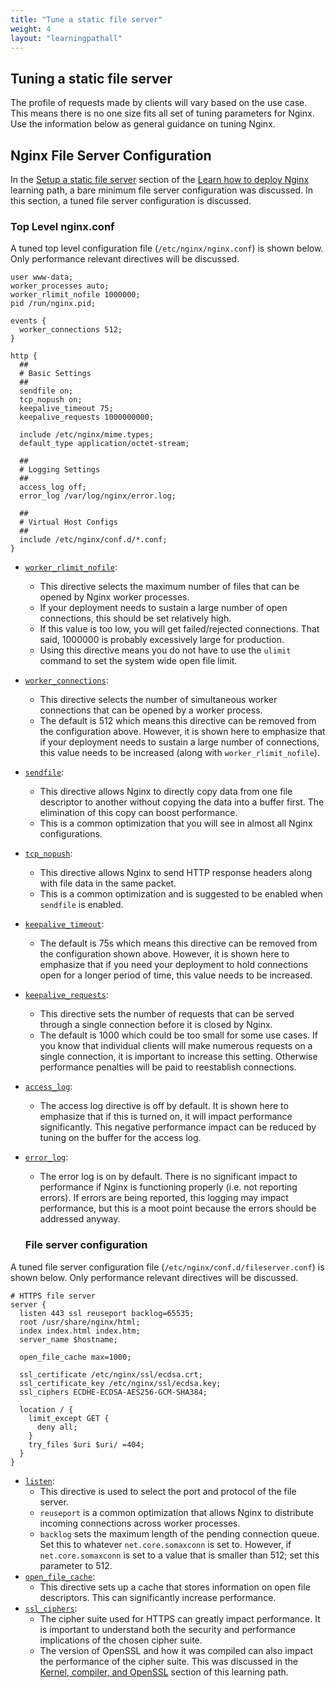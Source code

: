 ```yaml
---
title: "Tune a static file server"
weight: 4
layout: "learningpathall"
---
```


##  Tuning a static file server

The profile of requests made by clients will vary based on the use case. This means there is no one size fits all set of tuning parameters for Nginx. Use the information below as general guidance on tuning Nginx.

##  Nginx File Server Configuration

In the [Setup a static file server](/learning-paths/servers-and-cloud-computing/nginx/basic_static_file_server) section of the [Learn how to deploy Nginx](/learning-paths/servers-and-cloud-computing/nginx/) learning path, a bare minimum file server configuration was discussed. In this section, a tuned file server configuration is discussed.

### Top Level nginx.conf

A tuned top level configuration file (`/etc/nginx/nginx.conf`) is shown below. Only performance relevant directives will be discussed.

```
user www-data;
worker_processes auto;
worker_rlimit_nofile 1000000;
pid /run/nginx.pid;

events {
  worker_connections 512;
}

http {
  ##
  # Basic Settings
  ##
  sendfile on;
  tcp_nopush on;
  keepalive_timeout 75;
  keepalive_requests 1000000000;

  include /etc/nginx/mime.types;
  default_type application/octet-stream;

  ##
  # Logging Settings
  ##
  access_log off;
  error_log /var/log/nginx/error.log;

  ##
  # Virtual Host Configs
  ##
  include /etc/nginx/conf.d/*.conf;
}
```

* [`worker_rlimit_nofile`](https://nginx.org/en/docs/ngx_core_module.html#worker_rlimit_nofile):
  * This directive selects the maximum number of files that can be opened by Nginx worker processes.
  * If your deployment needs to sustain a large number of open connections, this should be set relatively high.
  * If this value is too low, you will get failed/rejected connections. That said, 1000000 is probably excessively large for production.
  * Using this directive means you do not have to use the `ulimit` command to set the system wide open file limit.
* [`worker_connections`](https://nginx.org/en/docs/ngx_core_module.html#worker_connections):
  * This directive selects the number of simultaneous worker connections that can be opened by a worker process.
  * The default is 512 which means this directive can be removed from the configuration above. However, it is shown here to emphasize that if your deployment needs to sustain a large number of connections, this value needs to be increased (along with `worker_rlimit_nofile`).
* [`sendfile`](https://nginx.org/en/docs/http/ngx_http_core_module.html#sendfile):
  * This directive allows Nginx to directly copy data from one file descriptor to another without copying the data into a buffer first. The elimination of this copy can boost performance.
  * This is a common optimization that you will see in almost all Nginx configurations.
* [`tcp_nopush`](https://nginx.org/en/docs/http/ngx_http_core_module.html#tcp_nopush):
  * This directive allows Nginx to send HTTP response headers along with file data in the same packet.
  * This is a common optimization and is suggested to be enabled when `sendfile` is enabled.
* [`keepalive_timeout`](https://nginx.org/en/docs/http/ngx_http_core_module.html#keepalive_timeout):
  * The default is 75s which means this directive can be removed from the configuration shown above. However, it is shown here to emphasize that if you need your deployment to hold connections open for a longer period of time, this value needs to be increased.
* [`keepalive_requests`](https://nginx.org/en/docs/http/ngx_http_core_module.html#keepalive_requests):
  * This directive sets the number of requests that can be served through a single connection before it is closed by Nginx.
  * The default is 1000 which could be too small for some use cases. If you know that individual clients will make numerous requests on a single connection, it is important to increase this setting. Otherwise performance penalties will be paid to reestablish connections.
* [`access_log`](https://nginx.org/en/docs/http/ngx_http_log_module.html#access_log):
  * The access log directive is off by default. It is shown here to emphasize that if this is turned on, it will impact performance significantly. This negative performance impact can be reduced by tuning on the buffer for the access log.
* [`error_log`](https://nginx.org/en/docs/ngx_core_module.html#error_log):
  * The error log is on by default. There is no significant impact to performance if Nginx is functioning properly (i.e. not reporting errors). If errors are being reported, this logging may impact performance, but this is a moot point because the errors should be addressed anyway.

  ### File server configuration

A tuned file server configuration file (`/etc/nginx/conf.d/fileserver.conf`) is shown below. Only performance relevant directives will be discussed.

```
# HTTPS file server
server {
  listen 443 ssl reuseport backlog=65535;
  root /usr/share/nginx/html;
  index index.html index.htm;
  server_name $hostname;

  open_file_cache max=1000;

  ssl_certificate /etc/nginx/ssl/ecdsa.crt;
  ssl_certificate_key /etc/nginx/ssl/ecdsa.key;
  ssl_ciphers ECDHE-ECDSA-AES256-GCM-SHA384;

  location / {
    limit_except GET {
      deny all;
    }
    try_files $uri $uri/ =404;
  }
}
```

* [`listen`](https://nginx.org/en/docs/http/ngx_http_core_module.html#listen):
  * This directive is used to select the port and protocol of the file server.
  * `reuseport` is a common optimization that allows Nginx to distribute incoming connections across worker processes.
  * `backlog` sets the maximum length of the pending connection queue. Set this to whatever `net.core.somaxconn` is set to. However, if `net.core.somaxconn` is set to a value that is smaller than 512; set this parameter to 512.
* [`open_file_cache`](https://nginx.org/en/docs/http/ngx_http_core_module.html#open_file_cache):
  * This directive sets up a cache that stores information on open file descriptors. This can significantly increase performance.
* [`ssl_ciphers`](https://nginx.org/en/docs/http/ngx_http_ssl_module.html#ssl_ciphers):
  * The cipher suite used for HTTPS can greatly impact performance. It is important to understand both the security and performance implications of the chosen cipher suite.
  * The version of OpenSSL and how it was compiled can also impact the performance of the cipher suite. This was discussed in the [Kernel, compiler, and OpenSSL](/learning-paths/servers-and-cloud-computing/nginx_tune/kernel_comp_lib/) section of this learning path. 
